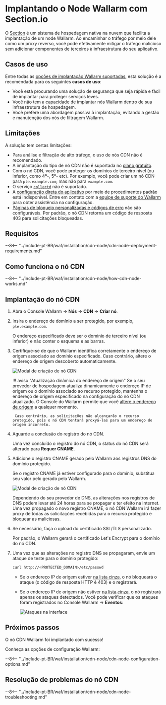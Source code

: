 [cdn-node-operation-scheme]:        ../images/waf-installation/quickstart/cdn-node-scheme.png
[data-to-wallarm-cloud-docs]:       ../user-guides/rules/sensitive-data-rule.md
[operation-modes-docs]:             ../admin-en/configure-wallarm-mode.md
[operation-mode-rule-docs]:         ../user-guides/rules/wallarm-mode-rule.md
[wallarm-cloud-docs]:               ../about-wallarm/overview.md#cloud
[cdn-node-creation-modal]:          ../images/waf-installation/quickstart/cdn-node-creation-modal.png
[cname-required-modal]:             ../images/waf-installation/quickstart/cname-required-modal.png
[attacks-in-ui]:                    ../images/admin-guides/test-attacks-quickstart.png
[user-roles-docs]:                  ../user-guides/settings/users.md
[update-origin-ip-docs]:            ../user-guides/nodes/cdn-node.md#updating-the-origin-address-of-the-protected-resource
[rules-docs]:                       ../user-guides/rules/rules.md
[ip-lists-docs]:                    ../user-guides/ip-lists/overview.md
[integration-docs]:                 ../user-guides/settings/integrations/integrations-intro.md
[trigger-docs]:                     ../user-guides/triggers/triggers.md
[application-docs]:                 ../user-guides/settings/applications.md
[nodes-ui-docs]:                    ../user-guides/nodes/cdn-node.md
[events-docs]:                      ../user-guides/events/check-attack.md
[graylist-populating-docs]:         ../user-guides/ip-lists/graylist.md#managing-graylist
[graylist-docs]:                    ../user-guides/ip-lists/graylist.md
[link-app-conf]:                    ../user-guides/settings/applications.md
[varnish-cache]:                    #why-is-there-a-delay-in-the-update-of-the-content-protected-by-the-cdn-node
[using-varnish-cache]:              ../user-guides/nodes/cdn-node.md#using-varnish-cache

# Implantando o Node Wallarm com Section.io

O [Section](https://www.section.io/) é um sistema de hospedagem nativa na nuvem que facilita a implantação de um node Wallarm. Ao encaminhar o tráfego por meio dele como um proxy reverso, você pode efetivamente mitigar o tráfego malicioso sem adicionar componentes de terceiros à infraestrutura do seu aplicativo.

## Casos de uso

Entre todas as [opções de implantação Wallarm suportadas](supported-deployment-options.md), esta solução é a recomendada para os seguintes **casos de uso**:

* Você está procurando uma solução de segurança que seja rápida e fácil de implantar para proteger serviços leves.
* Você não tem a capacidade de implantar nós Wallarm dentro de sua infraestrutura de hospedagem.
* Você prefere uma abordagem passiva à implantação, evitando a gestão e manutenção dos nós de filtragem Wallarm.

## Limitações

A solução tem certas limitações:

* Para análise e filtração de alto tráfego, o uso de nós CDN não é recomendado.
* A implantação do tipo de nó CDN não é suportada no [plano gratuito](../about-wallarm/subscription-plans.md#free-tier-subscription-plan-us-cloud).
* Com o nó CDN, você pode proteger os domínios de terceiro nível (ou inferior, como 4º-, 5º- etc). Por exemplo, você pode criar um nó CDN para `ple.example.com`, mas não para `example.com`.
* O serviço [`collectd`](../admin-en/monitoring/intro.md) não é suportado.
* A [configuração direta do aplicativo](../user-guides/settings/applications.md) por meio de procedimentos padrão está indisponível. Entre em contato com a [equipe de suporte do Wallarm](mailto:support@wallarm.com) para obter assistência na configuração.
* [Páginas de bloqueio personalizadas e códigos de erro](../admin-en/configuration-guides/configure-block-page-and-code.md) não são configuráveis. Por padrão, o nó CDN retorna um código de resposta 403 para solicitações bloqueadas.

## Requisitos

--8<-- "../include-pt-BR/waf/installation/cdn-node/cdn-node-deployment-requirements.md"

## Como funciona o nó CDN

--8<-- "../include-pt-BR/waf/installation/cdn-node/how-cdn-node-works.md"

## Implantação do nó CDN

1. Abra o Console Wallarm → **Nós** → **CDN** → **Criar nó**.
1. Insira o endereço de domínio a ser protegido, por exemplo, `ple.example.com`.

    O endereço especificado deve ser o domínio de terceiro nível (ou inferior) e não conter o esquema e as barras.
1. Certifique-se de que o Wallarm identifica corretamente o endereço de origem associado ao domínio especificado. Caso contrário, altere o endereço de origem descoberto automaticamente.

    ![Modal de criação de nó CDN][cdn-node-creation-modal]

    !!! aviso "Atualização dinâmica do endereço de origem"
        Se o seu provedor de hospedagem atualiza dinamicamente o endereço IP de origem ou o domínio associado ao recurso protegido, mantenha o endereço de origem especificado na configuração do nó CDN atualizado. O Console do Wallarm permite que você [altere o endereço de origem][update-origin-ip-docs] a qualquer momento.

        Caso contrário, as solicitações não alcançarão o recurso protegido, pois o nó CDN tentará proxyá-las para um endereço de origem incorreto.
1. Aguarde a conclusão do registro do nó CDN.

    Uma vez concluído o registro do nó CDN, o status do nó CDN será alterado para **Requer CNAME**.
1. Adicione o registro CNAME gerado pelo Wallarm aos registros DNS do domínio protegido.

    Se o registro CNAME já estiver configurado para o domínio, substitua seu valor pelo gerado pelo Wallarm.

    ![Modal de criação de nó CDN][cname-required-modal]

    Dependendo do seu provedor de DNS, as alterações nos registros de DNS podem levar até 24 horas para se propagar e ter efeito na Internet. Uma vez propagado o novo registro CNAME, o nó CDN Wallarm irá fazer proxy de todas as solicitações recebidas para o recurso protegido e bloquear as maliciosas.
1. Se necessário, faça o upload do certificado SSL/TLS personalizado.

    Por padrão, o Wallarm gerará o certificado Let's Encrypt para o domínio do nó CDN.
1. Uma vez que as alterações no registro DNS se propagaram, envie um ataque de teste para o domínio protegido:

    ```bash
    curl http://<PROTECTED_DOMAIN>/etc/passwd
    ```

    * Se o endereço IP de origem estiver [na lista cinza][graylist-docs], o nó bloqueará o ataque (o código de resposta HTTP é 403) e o registrará.
    * Se o endereço IP de origem não estiver [na lista cinza][graylist-docs], o nó registrará apenas os ataques detectados. Você pode verificar que os ataques foram registrados no Console Wallarm → **Eventos**:
    
        ![Ataques na interface][attacks-in-ui]

## Próximos passos

O nó CDN Wallarm foi implantado com sucesso!

Conheça as opções de configuração Wallarm:

--8<-- "../include-pt-BR/waf/installation/cdn-node/cdn-node-configuration-options.md"

## Resolução de problemas do nó CDN

--8<-- "../include-pt-BR/waf/installation/cdn-node/cdn-node-troubleshooting.md"
